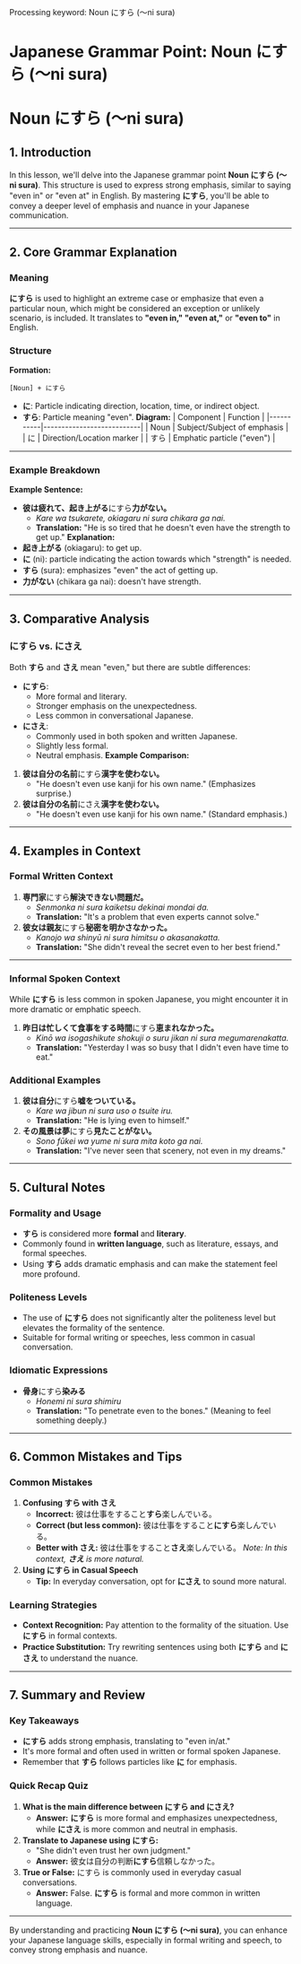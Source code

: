 Processing keyword: Noun にすら (〜ni sura)
# Japanese Grammar Point: Noun にすら (〜ni sura)
# Noun にすら (〜ni sura)
## 1. Introduction
In this lesson, we'll delve into the Japanese grammar point **Noun にすら (〜ni sura)**. This structure is used to express strong emphasis, similar to saying "even in" or "even at" in English. By mastering **にすら**, you'll be able to convey a deeper level of emphasis and nuance in your Japanese communication.

---
## 2. Core Grammar Explanation
### Meaning
**にすら** is used to highlight an extreme case or emphasize that even a particular noun, which might be considered an exception or unlikely scenario, is included. It translates to **"even in," "even at,"** or **"even to"** in English.
### Structure
**Formation:**
```
[Noun] + にすら
```
- **に**: Particle indicating direction, location, time, or indirect object.
- **すら**: Particle meaning "even".
**Diagram:**
| Component | Function                  |
|-----------|---------------------------|
| Noun      | Subject/Subject of emphasis |
| に        | Direction/Location marker |
| すら      | Emphatic particle ("even") |
---
### Example Breakdown
**Example Sentence:**
- **彼は疲れて、起き上がる**にすら**力がない。**
  - *Kare wa tsukarete, okiagaru ni sura chikara ga nai.*
  - **Translation:** "He is so tired that he doesn't even have the strength to get up."
**Explanation:**
- **起き上がる** (okiagaru): to get up.
- **に** (ni): particle indicating the action towards which "strength" is needed.
- **すら** (sura): emphasizes "even" the act of getting up.
- **力がない** (chikara ga nai): doesn't have strength.
---
## 3. Comparative Analysis
### にすら vs. にさえ
Both **すら** and **さえ** mean "even," but there are subtle differences:
- **にすら**:
  - More formal and literary.
  - Stronger emphasis on the unexpectedness.
  - Less common in conversational Japanese.
- **にさえ**:
  - Commonly used in both spoken and written Japanese.
  - Slightly less formal.
  - Neutral emphasis.
**Example Comparison:**
1. **彼は自分の名前**にすら**漢字を使わない。**
   - "He doesn't even use kanji for his own name." (Emphasizes surprise.)
2. **彼は自分の名前**にさえ**漢字を使わない。**
   - "He doesn't even use kanji for his own name." (Standard emphasis.)
---
## 4. Examples in Context
### Formal Written Context
1. **専門家**にすら**解決できない問題だ。**
   - *Senmonka ni sura kaiketsu dekinai mondai da.*
   - **Translation:** "It's a problem that even experts cannot solve."
2. **彼女は親友**にすら**秘密を明かさなかった。**
   - *Kanojo wa shinyū ni sura himitsu o akasanakatta.*
   - **Translation:** "She didn't reveal the secret even to her best friend."
---
### Informal Spoken Context
While **にすら** is less common in spoken Japanese, you might encounter it in more dramatic or emphatic speech.
1. **昨日は忙しくて食事をする時間**にすら**恵まれなかった。**
   - *Kinō wa isogashikute shokuji o suru jikan ni sura megumarenakatta.*
   - **Translation:** "Yesterday I was so busy that I didn't even have time to eat."
### Additional Examples
1. **彼は自分**にすら**嘘をついている。**
   - *Kare wa jibun ni sura uso o tsuite iru.*
   - **Translation:** "He is lying even to himself."
2. **その風景は夢**にすら**見たことがない。**
   - *Sono fūkei wa yume ni sura mita koto ga nai.*
   - **Translation:** "I've never seen that scenery, not even in my dreams."
---
## 5. Cultural Notes
### Formality and Usage
- **すら** is considered more **formal** and **literary**.
- Commonly found in **written language**, such as literature, essays, and formal speeches.
- Using **すら** adds dramatic emphasis and can make the statement feel more profound.
### Politeness Levels
- The use of **にすら** does not significantly alter the politeness level but elevates the formality of the sentence.
- Suitable for formal writing or speeches, less common in casual conversation.
### Idiomatic Expressions
- **骨身**にすら**染みる**
  - *Honemi ni sura shimiru*
  - **Translation:** "To penetrate even to the bones." (Meaning to feel something deeply.)
---
## 6. Common Mistakes and Tips
### Common Mistakes
1. **Confusing すら with さえ**
   - **Incorrect:** 彼は仕事をすること**すら**楽しんでいる。
   - **Correct (but less common):** 彼は仕事をすること**にすら**楽しんでいる。
   - **Better with さえ:** 彼は仕事をすること**さえ**楽しんでいる。
   *Note: In this context, **さえ** is more natural.*
2. **Using にすら in Casual Speech**
   - **Tip:** In everyday conversation, opt for **にさえ** to sound more natural.
### Learning Strategies
- **Context Recognition:** Pay attention to the formality of the situation. Use **にすら** in formal contexts.
- **Practice Substitution:** Try rewriting sentences using both **にすら** and **にさえ** to understand the nuance.
---
## 7. Summary and Review
### Key Takeaways
- **にすら** adds strong emphasis, translating to "even in/at."
- It's more formal and often used in written or formal spoken Japanese.
- Remember that **すら** follows particles like **に** for emphasis.
### Quick Recap Quiz
1. **What is the main difference between にすら and にさえ?**
   - **Answer:** **にすら** is more formal and emphasizes unexpectedness, while **にさえ** is more common and neutral in emphasis.
2. **Translate to Japanese using にすら:**
   - "She didn't even trust her own judgment."
   - **Answer:** 彼女は自分の判断**にすら**信頼しなかった。
3. **True or False:** にすら is commonly used in everyday casual conversations.
   - **Answer:** False. **にすら** is formal and more common in written language.
---
By understanding and practicing **Noun にすら (〜ni sura)**, you can enhance your Japanese language skills, especially in formal writing and speech, to convey strong emphasis and nuance.
